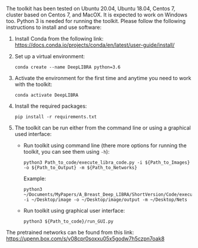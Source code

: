 The toolkit has been tested on Ubuntu 20.04, Ubuntu 18.04, Centos 7, cluster based on Centos 7, and MacOX. It is expected to work on Windows too. Python 3 is needed for running the toolkit. Please follow the following instructions to install and use software:

1. Install Conda from the following link: https://docs.conda.io/projects/conda/en/latest/user-guide/install/
2. Set up a virtual environment:

       conda create --name DeepLIBRA python=3.6
3. Activate the environment for the first time and anytime you need to work with the toolkit:

       conda activate DeepLIBRA
4. Install the required packages:

       pip install -r requirements.txt
5. The toolkit can be run either from the command line or using a graphical used interface:
    * Run toolkit using command line (there more options for running the toolkit, you can see them using `-h`):

          python3 Path_to_code/execute_libra_code.py -i ${Path_to_Images} -o ${Path_to_Output} -m ${Path_to_Networks}

      Example:

          python3 ~/Documents/MyPapers/A_Breast_Deep_LIBRA/ShortVersion/Code/execute_libra_code.py -i ~/Desktop/image -o ~/Desktop/image/output -m ~/Desktop/Nets
    * Run toolkit using graphical user interface:

          python3 ${Path_to_code}/run_GUI.py
          
The pretrained networks can be found from this link: https://upenn.box.com/s/y08cpr0soxxu05x5godw7h5czpn7oak8
